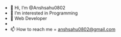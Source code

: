 - 👋 Hi, I’m @Anshsahu0802
- 👀 I’m interested in Programming
- 🌱 Web Developer
-
- 📫 How to reach me = anshsahu0802@gmail.com


<!---
Anshsahu0802/Anshsahu0802 is a ✨ special ✨ repository because its `README.md` (this file) appears on your GitHub profile.
You can click the Preview link to take a look at your changes.
--->
